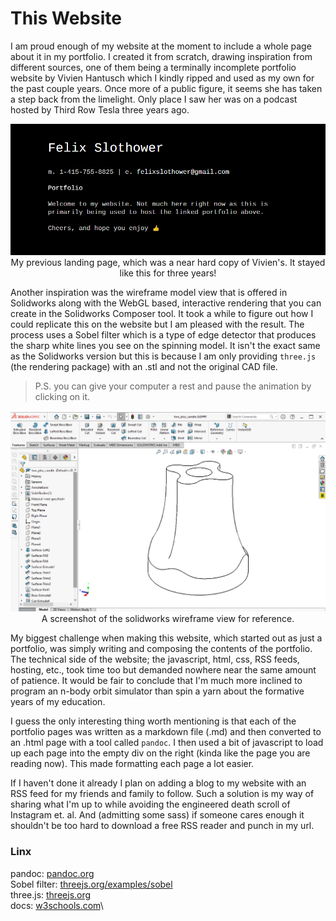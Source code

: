 # This Website

I am proud enough of my website at the moment to include a whole page about it in my portfolio. I created it from scratch, drawing inspiration from different sources, one of them being a terminally incomplete portfolio website by Vivien Hantusch which I kindly ripped and used as my own for the past couple years. Once more of a public figure, it seems she has taken a step back from the limelight. Only place I saw her was on a podcast hosted by Third Row Tesla three years ago.

<p class="img_solo" align="center">
  <img style="margin-left:auto;margin-right:auto" alt="frame" src=".\media\portfolio\this_website\old_website.png" />My previous landing page, which was a near hard copy of Vivien's. It stayed like this for three years!
</p> 

Another inspiration was the wireframe model view that is offered in Solidworks along with the WebGL based, interactive rendering that you can create in the Solidworks Composer tool. It took a while to figure out how I could replicate this on the website but I am pleased with the result. The process uses a Sobel filter which is a type of edge detector that produces the sharp white lines you see on the spinning model. It isn't the exact same as the Solidworks version but this is because I am only providing `three.js` (the rendering package) with an .stl and not the original CAD file. 

>P.S. you can give your computer a rest and pause the animation by clicking on it.

<p class="img_solo" align="center">
  <img style="margin-left:auto;margin-right:auto" alt="frame" src=".\media\portfolio\this_website\solidworks_screenshot.png" />A screenshot of the solidworks wireframe view for reference.
</p> 

My biggest challenge when making this website, which started out as just a portfolio, was simply writing and composing the contents of the portfolio. The technical side of the website; the javascript, html, css, RSS feeds, hosting, etc., took time too but demanded nowhere near the same amount of patience. It would be fair to conclude that I'm much more inclined to program an n-body orbit simulator than spin a yarn about the formative years of my education.

I guess the only interesting thing worth mentioning is that each of the portfolio pages was written as a markdown file (.md) and then converted to an .html page with a tool called `pandoc`. I then used a bit of javascript to load up each page into the empty div on the right (kinda like the page you are reading now). This made formatting each page a lot easier.

If I haven't done it already I plan on adding a blog to my website with an RSS feed for my friends and family to follow. Such a solution is my way of sharing what I'm up to while avoiding the engineered death scroll of Instagram et. al. And (admitting some sass) if someone cares enough it shouldn't be too hard to download a free RSS reader and punch in my url.

### Linx

pandoc: [pandoc.org](https://pandoc.org/)\
Sobel filter: [threejs.org/examples/sobel](https://threejs.org/examples/?q=sobel#webgl_postprocessing_sobel)\
three.js: [threejs.org](https://threejs.org/)\
docs: [w3schools.com](https://www.w3schools.com/html/html_basic.asp)\

